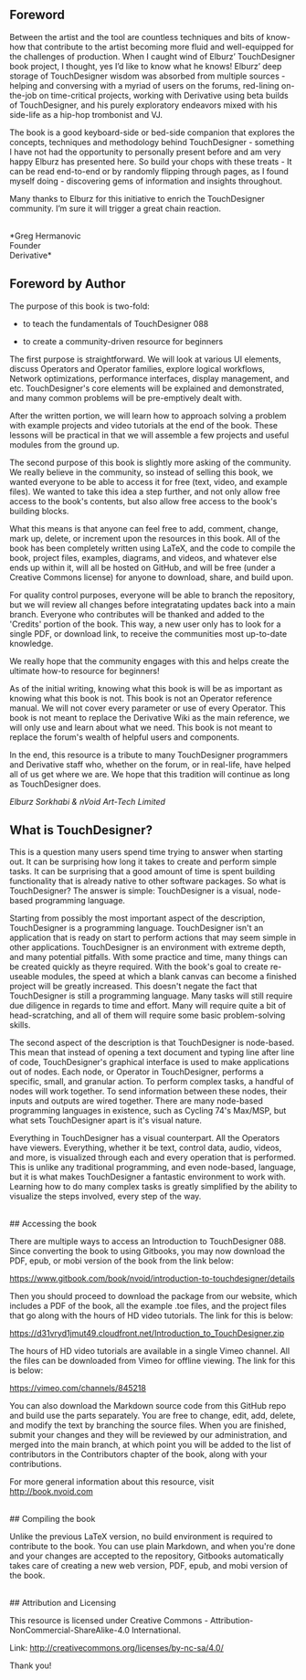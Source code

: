 ## Foreword

Between the artist and the tool are countless techniques and bits of know-how that contribute to the artist becoming more fluid and well-equipped for the challenges of production. When I caught wind of Elburz’ TouchDesigner book project, I thought, yes I’d like to know what he knows! Elburz’ deep storage of TouchDesigner wisdom was absorbed from multiple sources - helping and conversing with a myriad of users on the forums, red-lining on-the-job on time-critical projects, working with Derivative using beta builds of TouchDesigner, and his purely exploratory endeavors mixed with his side-life as a hip-hop trombonist and VJ.

The book is a good keyboard-side or bed-side companion that explores the concepts, techniques and methodology behind TouchDesigner - something I have not had the opportunity to personally present before and am very happy Elburz has presented here. So build your chops with these treats - It can be read end-to-end or by randomly flipping through pages, as I found myself doing - discovering gems of information and insights throughout.

Many thanks to Elburz for this initiative to enrich the TouchDesigner community. I’m sure it will trigger a great chain reaction.

<br>
*Greg Hermanovic<br>
Founder<br>
Derivative*
<br>



## Foreword by Author

The purpose of this book is two-fold:

* to teach the fundamentals of TouchDesigner 088

* to create a community-driven resource for beginners

The first purpose is straightforward. We will look at various UI elements, discuss Operators and Operator families, explore logical workflows, Network optimizations, performance interfaces, display management, and etc. TouchDesigner's core elements will be explained and demonstrated, and many common problems will be pre-emptively dealt with.

After the written portion, we will learn how to approach solving a problem with example projects and video tutorials at the end of the book. These lessons will be practical in that we will assemble a few projects and useful modules from the ground up.

The second purpose of this book is slightly more asking of the community. We really believe in the community, so instead of selling this book, we wanted everyone to be able to access it for free (text, video, and example files). We wanted to take this idea a step further, and not only allow free access to the book's contents, but also allow free access to the book's building blocks.

What this means is that anyone can feel free to add, comment, change, mark up, delete, or increment upon the resources in this book. All of the book has been completely written using LaTeX, and the code to compile the book, project files, examples, diagrams, and videos, and whatever else ends up within it, will all be hosted on GitHub, and will be free (under a Creative Commons license) for anyone to download, share, and build upon.

For quality control purposes, everyone will be able to branch the repository, but we will review all changes before integratating updates back into a main branch. Everyone who contributes will be thanked and added to the 'Credits' portion of the book. This way, a new user only has to look for a single PDF, or download link, to receive the communities most up-to-date knowledge.

We really hope that the community engages with this and helps create the ultimate how-to resource for beginners!

As of the initial writing, knowing what this book is will be as important as knowing what this book is not. This book is not an Operator reference manual. We will not cover every parameter or use of every Operator. This book is not meant to replace the Derivative Wiki as the main reference, we will only use and learn about what we need. This book is not meant to replace the forum's wealth of helpful users and components.

In the end, this resource is a tribute to many TouchDesigner programmers and Derivative staff who, whether on the forum, or in real-life, have helped all of us get where we are. We hope that this tradition will continue as long as TouchDesigner does. 


*Elburz Sorkhabi & nVoid Art-Tech Limited*
<br>

## What is TouchDesigner?

This is a question many users spend time trying to answer when starting out. It can be surprising how long it takes to create and perform simple tasks. It can be surprising that a good amount of time is spent building functionality that is already native to other software packages. So what is TouchDesigner? The answer is simple: TouchDesigner is a visual, node-based programming language.

Starting from possibly the most important aspect of the description, TouchDesigner is a programming language. TouchDesigner isn't an application that is ready on start to perform actions that may seem simple in other applications. TouchDesigner is an environment with extreme depth, and many potential pitfalls. With some practice and time, many things can be created quickly as theyre required. With the book's goal to create re-useable modules, the speed at which a blank canvas can become a finished project will be greatly increased. This doesn't negate the fact that TouchDesigner is still a programming language. Many tasks will still require due diligence in regards to time and effort. Many will require quite a bit of head-scratching, and all of them will require some basic problem-solving skills. 

The second aspect of the description is that TouchDesigner is node-based. This mean that instead of opening a text document and typing line after line of code, TouchDesigner's graphical interface is used to make applications out of nodes. Each node, or Operator in TouchDesigner, performs a specific, small, and granular action. To perform complex tasks, a handful of nodes will work together. To send information between these nodes, their inputs and outputs are wired together. There are many node-based programming languages in existence, such as Cycling 74's Max/MSP, but what sets TouchDesigner apart is it's visual nature.

Everything in TouchDesigner has a visual counterpart. All the Operators have viewers. Everything, whether it be text, control data, audio, videos, and more, is visualized through each and every operation that is performed. This is unlike any traditional programming, and even node-based, language, but it is what makes TouchDesigner a fantastic environment to work with. Learning how to do many complex tasks is greatly simplified by the ability to visualize the steps involved, every step of the way. 

<br>
## Accessing the book

There are multiple ways to access an Introduction to TouchDesigner 088. Since converting the book to using Gitbooks, you may now  download the PDF, epub, or mobi version of the book from the link below:

https://www.gitbook.com/book/nvoid/introduction-to-touchdesigner/details

Then you should proceed to download the package from our website, which includes a PDF of the book, all the example .toe files, and the project files that go along with the hours of HD video tutorials. The link for this is below:

https://d31vryd1jmut49.cloudfront.net/Introduction_to_TouchDesigner.zip

The hours of HD video tutorials are available in a single Vimeo channel. All the files can be downloaded from Vimeo for offline viewing. The link for this is below:

https://vimeo.com/channels/845218

You can also download the Markdown source code from this GitHub repo and build use the parts separately. You are free to change, edit, add, delete, and modify the text by branching the source files. When you are finished, submit your changes and they will be reviewed by our administration, and merged into the main branch, at which point you will be added to the list of contributors in the Contributors chapter of the book, along with your contributions.

For more general information about this resource, visit http://book.nvoid.com

<br>
## Compiling the book

Unlike the previous LaTeX version, no build environment is required to contribute to the book. You can use plain Markdown, and when you're done and your changes are accepted to the repository, Gitbooks automatically takes care of creating a new web version, PDF, epub, and mobi version of the book. 

<br>
## Attribution and Licensing

This resource is licensed under Creative Commons - Attribution-NonCommercial-ShareAlike-4.0 International.

Link: http://creativecommons.org/licenses/by-nc-sa/4.0/

Thank you!
